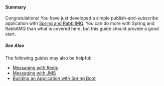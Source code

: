 #### Summary

Congratulations! You have just developed a simple publish-and-subscribe application with [Spring and RabbitMQ](https://docs.spring.io/spring-amqp/reference/#_introduction). You can do more with Spring and RabbitMQ than what is covered here, but this guide should provide a good start.

##### See Also

The following guides may also be helpful:

- [Messaging with Redis](https://spring.io/guides/gs/messaging-redis/)
- [Messaging with JMS](https://spring.io/guides/gs/messaging-jms/)
- [Building an Application with Spring Boot](https://spring.io/guides/gs/spring-boot/)


